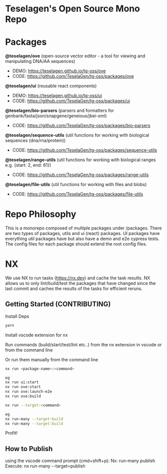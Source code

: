 # Teselagen's Open Source Mono Repo

# Packages

**@teselagen/ove** (open-source vector editor - a tool for viewing and manipulating DNA/AA sequences)

- DEMO: https://teselagen.github.io/tg-oss/ove
- CODE: https://github.com/TeselaGen/tg-oss/packages/ove

**@teselagen/ui** (reusable react components)

- DEMO: https://teselagen.github.io/tg-oss/ui
- CODE: https://github.com/TeselaGen/tg-oss/packages/ui

**@teselagen/bio-parsers** (parsers and formatters for genbank/fasta/json/snapgene/geneious/jbei-xml)

- CODE: https://github.com/TeselaGen/tg-oss/packages/bio-parsers

**@teselagen/sequence-utils** (util functions for working with biological sequences (dna/rna/protein))

- CODE: https://github.com/TeselaGen/tg-oss/packages/sequence-utils

**@teselagen/range-utils** (util functions for working with biological ranges e.g. {start: 2, end: 61})

- CODE: https://github.com/TeselaGen/tg-oss/packages/range-utils

**@teselagen/file-utils** (util functions for working with files and blobs)

- CODE: https://github.com/TeselaGen/tg-oss/packages/file-utils

# Repo Philosophy

This is a monorepo composed of multiple packages under /packages.
There are two types of packages, utils and ui (react) packages.
UI packages have everything util packages have but also have a demo and e2e cypress tests.
The config files for each package should extend the root config files.

# NX

We use NX to run tasks (https://nx.dev) and cache the task results.
NX allows us to only lint/build/test the packages that have changed since the last commit and caches the results of the tasks for efficient reruns.

## Getting Started (CONTRIBUTING)

Install Deps

```bash
yarn
```

Install vscode extension for nx

Run commands (build/start/test/lint etc..) from the nx extension in vscode or from the command line

Or run them manually from the command line

```bash
nx run <package-name>:<command>

eg
nx run ui:start
nx run ove:start
nx run ove:launch-e2e
nx run ove:build
```

```bash
nx run --target:<command>

eg
nx run-many --target:build
nx run-many --target:build
```

Profit!

## How to Publish

using the vscode command prompt (cmd+shift+p):
Nx: run-many
publish
Execute: nx run-many --target=publish
